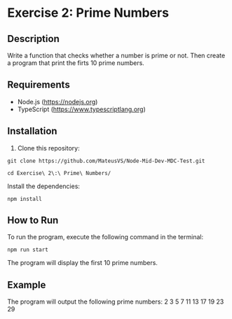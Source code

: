 # Exercise 2: Prime Numbers

## Description

Write a function that checks whether a number is prime or not. Then create a program that print the firts 10 prime numbers.

## Requirements

- Node.js (https://nodejs.org)
- TypeScript (https://www.typescriptlang.org)

## Installation

1. Clone this repository:

```
git clone https://github.com/MateusVS/Node-Mid-Dev-MDC-Test.git
```

```
cd Exercise\ 2\:\ Prime\ Numbers/
```

Install the dependencies:

```
npm install
```

## How to Run
To run the program, execute the following command in the terminal:

```
npm run start
```

The program will display the first 10 prime numbers.

## Example
The program will output the following prime numbers:
2
3
5
7
11
13
17
19
23
29
